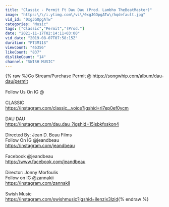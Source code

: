 ```yaml
---
title: "Classic - Permit Ft Dau Dau (Prod. Lambho TheBeatMaster)"
image: "https:\/\/i.ytimg.com\/vi\/0xgJGOpgATw\/hqdefault.jpg"
vid_id: "0xgJGOpgATw"
categories: "Music"
tags: ["Classic","Permit","(Prod."]
date: "2021-11-17T02:14:11+03:00"
vid_date: "2019-08-07T07:58:15Z"
duration: "PT3M11S"
viewcount: "46356"
likeCount: "837"
dislikeCount: "14"
channel: "SWISH MUSIC"
---
```

{% raw %}Go Stream/Purchase Permit @ <a rel="nofollow" target="blank" href="https://songwhip.com/album/dau-dau/permit">https://songwhip.com/album/dau-dau/permit</a><br /><br />Follow Us On IG @ <br /><br />CLASSIC <br /><a rel="nofollow" target="blank" href="https://instagram.com/classic__voice?igshid=ri7ep0ef0ycm">https://instagram.com/classic__voice?igshid=ri7ep0ef0ycm</a><br /><br />DAU DAU<br /><a rel="nofollow" target="blank" href="https://instagram.com/dau.dau_?igshid=15isbkfxskon4">https://instagram.com/dau.dau_?igshid=15isbkfxskon4</a><br /><br />Directed By: Jean D. Beau Films <br />Follow On IG @jeandbeau <br /><a rel="nofollow" target="blank" href="https://instagram.com/jeandbeau">https://instagram.com/jeandbeau</a><br /><br />Facebook @jeandbeau<br /><a rel="nofollow" target="blank" href="https://www.facebook.com/jeandbeau">https://www.facebook.com/jeandbeau</a><br /><br />Director: Jonny Morfoulis<br />Follow on IG @zannakii<br /><a rel="nofollow" target="blank" href="https://instagram.com/zannakii">https://instagram.com/zannakii</a><br /><br />Swish Music <br /><a rel="nofollow" target="blank" href="https://instagram.com/swishmusic?igshid=ilenzix3lzid">https://instagram.com/swishmusic?igshid=ilenzix3lzid</a>{% endraw %}
